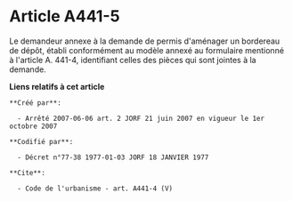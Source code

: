 # Article A441-5

Le demandeur annexe à la demande de permis d'aménager un bordereau de dépôt, établi conformément au modèle annexé au
formulaire mentionné à l'article A. 441-4, identifiant celles des pièces qui sont jointes à la demande.

**Liens relatifs à cet article**

	**Créé par**:

	  - Arrêté 2007-06-06 art. 2 JORF 21 juin 2007 en vigueur le 1er octobre 2007

	**Codifié par**:

	  - Décret n°77-38 1977-01-03 JORF 18 JANVIER 1977

	**Cite**:

	  - Code de l'urbanisme - art. A441-4 (V)
